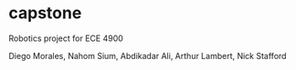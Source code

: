 # capstone

Robotics project for ECE 4900

Diego Morales, Nahom Sium, Abdikadar Ali, Arthur Lambert, Nick Stafford
